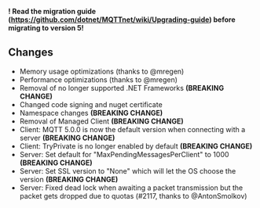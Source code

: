 **! Read the migration guide (https://github.com/dotnet/MQTTnet/wiki/Upgrading-guide) before migrating to version 5!**

## Changes
* Memory usage optimizations (thanks to @mregen)
* Performance optimizations (thanks to @mregen)
* Removal of no longer supported .NET Frameworks **(BREAKING CHANGE)**
* Changed code signing and nuget certificate
* Namespace changes **(BREAKING CHANGE)**
* Removal of Managed Client **(BREAKING CHANGE)**
* Client: MQTT 5.0.0 is now the default version when connecting with a server **(BREAKING CHANGE)**
* Client: TryPrivate is no longer enabled by default **(BREAKING CHANGE)**
* Server: Set default for "MaxPendingMessagesPerClient" to 1000 **(BREAKING CHANGE)**
* Server: Set SSL version to "None" which will let the OS choose the version **(BREAKING CHANGE)**
* Server: Fixed dead lock when awaiting a packet transmission but the packet gets dropped due to quotas (#2117, thanks to @AntonSmolkov)